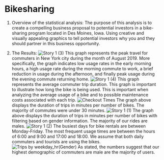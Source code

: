 # Bikesharing

1. Overview of the statistical analysis:
The purpose of this analysis is to create a compelling business proposal to potential investors in a bike-sharing program located in Des Moines, Iowa. Using creative and visually appealing graphics to tell potential investors why you and they should partner in this business opportunity.

2. The Results:
![Story 1 (3)](https://user-images.githubusercontent.com/67697826/209372497-f4e4779c-f2a1-4a18-b199-07994760620f.png) This graph represents the peak travel for commuters in New York city during the month of August 2019. More specifically, the graph indicates low usage rates in the early morning hours, a high usage rate during the morning commute to work, a brief reduction in usage during the afternoon, and finally peak usage during the evening commute returning home. 
![Story 1 (4)](https://user-images.githubusercontent.com/67697826/209375957-68198dde-ad2f-4b6f-bda1-43788e175864.png) This graph represents the average commuter trip duration. This graph is important to illustrate how long the bike is being used. This is important when analyzing the average usage of a bike and to possible maintenance costs associated with each trip.
![Checkout Times](https://user-images.githubusercontent.com/67697826/209376991-c99f2ce4-3139-405a-af12-6525046d3fb5.png) The graph above displays the duration of trips in minutes per number of bikes. The majority of commutes were under 30 minutes.
![Story 1 (1)](https://user-images.githubusercontent.com/67697826/209379975-b9ed6727-bd86-4106-85e5-8b051e7eec57.png) The graph above displays the duration of trips in minutes per number of bikes with filtering based on gender information. The majority of our rides are males.
![Story 1 (2)](https://user-images.githubusercontent.com/67697826/209381677-a447374f-0997-4c79-8e66-7f145608d04d.png) The busiest days for bike rentals are between Monday-Friday. The most frequent usage times are between the hours of 6:00 and 9:00 and 17:00 and 18:00. We assume that both daily commuters and tourists are using the bikes.
![Trips by weekday_hr(Gender)](https://user-images.githubusercontent.com/67697826/209382980-965d6898-83f5-4838-973a-c03c9266424c.png) As stated, the numbers suggest that our highest demographic of commuters are male are the majority of users.
